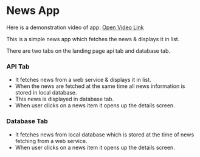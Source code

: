 # News App

Here is a demonstration video of app: [Open Video Link](https://drive.google.com/file/d/18XnRBfZ9b08_bNV0pnfv89MW3GG88_3e/view?usp=drive_link)

This is a simple news app which fetches the news & displays it in list.

There are two tabs on the landing page api tab and database tab.
### API Tab
* It fetches news from a web service & displays it in list.
* When the news are fetched at the same time all news information is stored in local database.
* This news is displayed in database tab.
* When user clicks on a news item it opens up the details screen.

### Database Tab
* It fetches news from local database which is stored at the time of news fetching from a web service.
* When user clicks on a news item it opens up the details screen.


